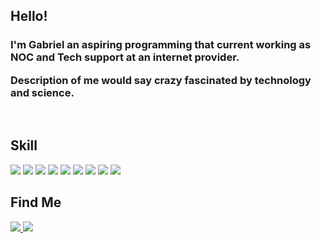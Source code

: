 
<div id="container" class="angry-animate" >

<div id="desc" >
<h2 class="title" >Hello! </h2>

<h3 class="desc" >
I'm Gabriel an aspiring programming that current working as NOC and Tech support at an internet provider.

Description of me would say crazy fascinated by technology and science.
</h3>

</div>

<br>

<div id="skill" >
<h2 class="title" >Skill</h2>

<span class="icon">
<img src="https://img.shields.io/badge/HTML5-E34F26.svg?style=for-the-badge&logo=HTML5&logoColor=white" />
<img src="https://img.shields.io/badge/CSS3-1572B6.svg?style=for-the-badge&logo=CSS3&logoColor=white" />
<img src="https://img.shields.io/badge/jQuery-0769AD.svg?style=for-the-badge&logo=jQuery&logoColor=white" />
<img src="https://img.shields.io/badge/MySQL-4479A1.svg?style=for-the-badge&logo=MySQL&logoColor=white" />
<img src="https://img.shields.io/badge/JavaScript-F7DF1E.svg?style=for-the-badge&logo=JavaScript&logoColor=black" />
<img src="https://img.shields.io/badge/Git-F05032.svg?style=for-the-badge&logo=Git&logoColor=white" />
<img src="https://img.shields.io/badge/Microsoft%20Office-D83B01.svg?style=for-the-badge&logo=Microsoft-Office&logoColor=white" />
<img src="https://img.shields.io/badge/Adobe%20Photoshop-31A8FF.svg?style=for-the-badge&logo=Adobe-Photoshop&logoColor=white" />
<img src="https://img.shields.io/badge/Bootstrap-7952B3.svg?style=for-the-badge&logo=Bootstrap&logoColor=white" />
</span>
</div>

<div id="contact">
<h2 class="title" >Find Me </h2>
<a href="https://www.linkedin.com/in/gbrpiazer/">
    <img src="https://img.shields.io/badge/LinkedIn-0077B5?style=for-the-badge&logo=linkedin&logoColor=white" />
</a>
<a href="mailto:gabrielmpiazer@gmail.com">
    <img src="https://img.shields.io/badge/Gmail-D14836?style=for-the-badge&logo=gmail&logoColor=white" />
</a>
</div>
</div>

</div>





